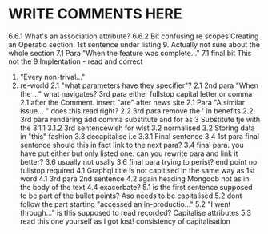 # WRITE COMMENTS HERE

6.6.1 What's an association attribute?
6.6.2 Bit confusing re scopes
Creating an Operatio section. 1st sentence under listing 9. Actually not sure about the whole section
7.1 Para "When the feature was complete..."
7.1 final bit This not the
9 Implentation - read and correct
1. "Every non-trival..."
1. re-world
2.1 "what parameters have they specifier"?
2.1 2nd para "When the ..." what navigates?
3rd para either fullstop capital letter or comma
2.1 after the Comment. insert "are" after news site
2.1 Para "A similar issue... " does this read right?
2.2 3rd para remove the ' in benefits
2.2 3rd para rendering add comma  substitute and for as
3 Substitute tje with the
3.1.1
3.1.2 3rd sentencewish for wist
3.2 normalised
3.2 Storing data in "this" fashion
3.3 decapitalise i.e
3.3.1 Final sentence
3.4 1st para final sentence should this in fact link to the next para?
3.4 final para. you have put either but only listed one. can you rewrite para and link it better?
3.6 usually not usally
3.6 final para trying to perist? end point no fullstop required
4.1 Graphql title is not capitised in the same way as 1st word
4.1 3rd para 2nd sentence
4.2 again heading Mongodb not as in the body of the text
4.4 exacerbate?
5.1 is the first sentence supposed to be part of the bullet points? Aso needs to be capitalised
5.2 dont follow the part starting "accessed an in-productio..."
5.2 "I went through..." is this supposed to read recorded? Capitalise attributes 
5.3 read this one yourself as I got lost! consistency of capitalisation




